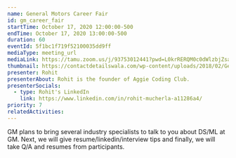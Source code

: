 ```yaml
---
name: General Motors Career Fair
id: gm_career_fair
startTime: October 17, 2020 12:00:00-500
endTime: October 17, 2020 13:00:00-500
duration: 60
eventId: 5f1bc1f719f52100035dd9ff
mediaType: meeting_url
mediaLink: https://tamu.zoom.us/j/93753012441?pwd=L0krRERQM0c0dWlzbjZsalVYVTV4dz09
thumbnail: https://contactdetailswala.com/wp-content/uploads/2018/02/General-Motors-1.jpg
presenter: Rohit
presenterAbout: Rohit is the founder of Aggie Coding Club.
presenterSocials:
  - type: Rohit's LinkedIn
    link: https://www.linkedin.com/in/rohit-mucherla-a11286a4/
priority: 7
relatedActivities:
---
```


GM plans to bring several industry specialists to talk to you about DS/ML at GM. Next, we will
give resume/linkedin/interview tips and finally, we will take Q/A and resumes from participants.
